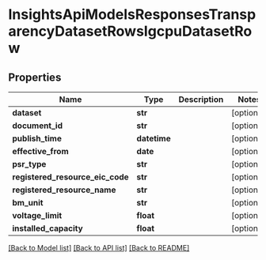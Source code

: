 # InsightsApiModelsResponsesTransparencyDatasetRowsIgcpuDatasetRow

## Properties
Name | Type | Description | Notes
------------ | ------------- | ------------- | -------------
**dataset** | **str** |  | [optional] 
**document_id** | **str** |  | [optional] 
**publish_time** | **datetime** |  | [optional] 
**effective_from** | **date** |  | [optional] 
**psr_type** | **str** |  | [optional] 
**registered_resource_eic_code** | **str** |  | [optional] 
**registered_resource_name** | **str** |  | [optional] 
**bm_unit** | **str** |  | [optional] 
**voltage_limit** | **float** |  | [optional] 
**installed_capacity** | **float** |  | [optional] 

[[Back to Model list]](../README.md#documentation-for-models) [[Back to API list]](../README.md#documentation-for-api-endpoints) [[Back to README]](../README.md)

